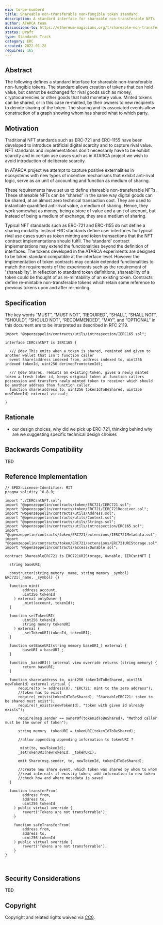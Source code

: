 ```yaml
---
eip: to-be-numberd
title: Shareable non-transferable non-fungible token standard
description: A standard interface for shareable non-transferable NFTs
author: ATARCA team
discussions-to: https://ethereum-magicians.org/t/shareable-non-transferrable-non-fungible-token-sntnft/8351
status: Draft
type: Standards Track
category: ERC
created: 2022-01-28
requires: 165
---
```


## Abstract

The following defines a standard interface for shareable non-transferable non-fungible tokens. The standard allows creation of tokens that can hold value, but cannot be exchanged for rival goods such as money, cryptocurrencies or other goods that hold monetary value. Minted tokens can be shared, or in this case re-minted, by their owners to new recipients to denote sharing of the token. The sharing and its associated events allow construction of a graph showing whom has shared what to which party.

## Motivation

Traditional NFT standards such as ERC-721 and ERC-1155 have been developed to introduce artificial digital scarcity and to capture rival value. NFT standards and implementations don't necessarily have to be exhibit scarcity and in certain use cases such as in ATARCA project we wish to avoid introduction of deliberate scarcity. 

In ATARCA project we attempt to capture positive externalities in ecosystems with new types of incentive mechanisms that exhibit anti-rival logic, serve as an unit of accounting and function as medium of sharing. 

These requirements have set us to define shareable non-transferable NFTs. These shareable NFTs can be “shared” in the same way digital goods can be shared, at an almost zero technical transaction cost. They are used to instantiate quantified anti-rival value, a medium of sharing. Hence, they work somewhat as money, being a store of value and a unit of account, but instead of being a medium of exchange, they are a medium of sharing.

Typical NFT standards such as ERC-721 and ERC-1155 do not define a sharing modality. Instead ERC standards define user interfaces for typical rival use cases such as token minting and token transactions that the NFT contract implementations should fulfil. The ‘standard’ contract implementations may extend the functionalities beyond the definition of interfaces. The tokens developed in the ATARCA experiments are designed to be token standard compatible at the interface level. However the implementation of token contracts may contain extended functionalities to match the requirements of the experiments such as the requirement of 'shareability'. In reflection to standard token definitions, shareability of a token could be thought of as re-mintability of an existing token. Contracts define re-mintable non-transferable tokens which retain some reference to previous tokens upon and after re-minting.

## Specification

The key words “MUST”, “MUST NOT”, “REQUIRED”, “SHALL”, “SHALL NOT”, “SHOULD”, “SHOULD NOT”, “RECOMMENDED”, “MAY”, and “OPTIONAL” in this document are to be interpreted as described in RFC 2119.

```solidity
import "@openzeppelin/contracts/utils/introspection/IERC165.sol";

interface IERCsntNFT is IERC165 {

  /// @dev This emits when a token is shared, reminted and given to another wallet that isn't function caller
  event Share(address indexed from, address indexed to, uint256 indexed tokenId, uint256 derivedFromtokenId);

  /// @dev Shares, remints an existing token, gives a newly minted token a fresh token id, keeps original token at function callers possession and transfers newly minted token to receiver which should be another address than function caller. 
  function share(address to, uint256 tokenIdToBeShared, uint256 newTokenId) external virtual;

} 
```

## Rationale

- our design choices, why did we pick up ERC-721, thinking behind why are we suggesting specific technical design choises

## Backwards Compatibility

TBD

## Reference Implementation

```
// SPDX-License-Identifier: MIT
pragma solidity ^0.8.0;

import "./IERCsntNFT.sol";
import "@openzeppelin/contracts/token/ERC721/IERC721.sol";
import "@openzeppelin/contracts/token/ERC721/IERC721Receiver.sol";
import "@openzeppelin/contracts/utils/Address.sol";
import "@openzeppelin/contracts/utils/Context.sol";
import "@openzeppelin/contracts/utils/Strings.sol";
import "@openzeppelin/contracts/utils/introspection/ERC165.sol";
import "@openzeppelin/contracts/token/ERC721/extensions/IERC721Metadata.sol";
import "@openzeppelin/contracts/token/ERC721/extensions/ERC721URIStorage.sol";
import "@openzeppelin/contracts/access/Ownable.sol";

contract ShareableERC721 is ERC721URIStorage, Ownable, IERCsntNFT {

  string baseURI;
    
  constructor(string memory _name, string memory _symbol) ERC721(_name, _symbol) {}

  function mint(
        address account,
        uint256 tokenId
    ) external onlyOwner {
        _mint(account, tokenId);
  }

  function setTokenURI(
        uint256 tokenId, 
        string memory tokenURI
    ) external {
        _setTokenURI(tokenId, tokenURI);
  }

  function setBaseURI(string memory baseURI_) external {
        baseURI = baseURI_;
  }
    
  function _baseURI() internal view override returns (string memory) {
        return baseURI;
  }

  function share(address to, uint256 tokenIdToBeShared, uint256 newTokenId) external virtual {
      require(to != address(0), "ERC721: mint to the zero address");
      //token has to exist
      require(_exists(tokenIdToBeShared), "ShareableERC721: token to be shared must exist");
      require(!_exists(newTokenId), "token with given id already exists");
      
      require(msg.sender == ownerOf(tokenIdToBeShared), "Method caller must be the owner of token");

      string memory _tokenURI = tokenURI(tokenIdToBeShared);

      //allow appending appending information to tokenURI ?

      _mint(to, newTokenId);
      _setTokenURI(newTokenId, _tokenURI);

      emit Share(msg.sender, to, newTokenId, tokenIdToBeShared);

      //create new share event, which token was shared by whom to whom
      //read internals if existig token, add information to new token
      //check how and where metadata is saved 
  }

  function transferFrom(
        address from,
        address to,
        uint256 tokenId
    ) public virtual override {
        revert('Tokens are not transferrable');
    }

    function safeTransferFrom(
        address from,
        address to,
        uint256 tokenId
    ) public virtual override {
        revert('Tokens are not transferrable');
    }
}



```
## Security Considerations

TBD

## Copyright

Copyright and related rights waived via [CC0](https://creativecommons.org/publicdomain/zero/1.0/).
